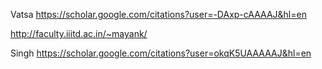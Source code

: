 

Vatsa
https://scholar.google.com/citations?user=-DAxp-cAAAAJ&hl=en

http://faculty.iiitd.ac.in/~mayank/



Singh
https://scholar.google.com/citations?user=okqK5UAAAAAJ&hl=en





